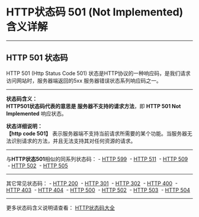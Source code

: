 # HTTP状态码 501 (Not Implemented) 含义详解

---

## HTTP 501 状态码

HTTP 501 (Http Status Code 501) 状态是HTTP协议的一种响应码，是我们请求访问网站时，服务器端返回的5xx 服务器错误状态系列响应码之一。

---

**状态码含义：**  
**HTTP501状态码代表的意思是** **服务器不支持的请求方法**，即 **HTTP 501 Not Implemented** 响应状态。

**状态详细说明：**  
**【http code 501】** 表示服务器端不支持当前请求所需要的某个功能。当服务器无法识别请求的方法，并且无法支持其对任何资源的请求。

  

---

与**HTTP状态501**相似的同系列状态码： - [HTTP 599](https://seo.juziseo.com/doc/http_code/599 "HTTP 599详细说明")
 - [HTTP 511](https://seo.juziseo.com/doc/http_code/511 "HTTP 511详细说明")
 - [HTTP 509](https://seo.juziseo.com/doc/http_code/509 "HTTP 509详细说明")
 - [HTTP 502](https://seo.juziseo.com/doc/http_code/502 "HTTP 502详细说明")
 - [HTTP 505](https://seo.juziseo.com/doc/http_code/505 "HTTP 505详细说明")

---

其它常见状态码： - [HTTP 200](https://seo.juziseo.com/doc/http_code/200 "HTTP 200详细说明")
 - [HTTP 301](https://seo.juziseo.com/doc/http_code/301 "HTTP 301详细说明")
 - [HTTP 302](https://seo.juziseo.com/doc/http_code/302 "HTTP 302详细说明")
 - [HTTP 400](https://seo.juziseo.com/doc/http_code/400 "HTTP 400详细说明")
 - [HTTP 403](https://seo.juziseo.com/doc/http_code/403 "HTTP 403详细说明")
 - [HTTP 404](https://seo.juziseo.com/doc/http_code/404 "HTTP 404详细说明")
 - [HTTP 500](https://seo.juziseo.com/doc/http_code/500 "HTTP 500详细说明")
 - [HTTP 502](https://seo.juziseo.com/doc/http_code/502 "HTTP 502详细说明")
 - [HTTP 503](https://seo.juziseo.com/doc/http_code/503 "HTTP 503详细说明")
 - [HTTP 504](https://seo.juziseo.com/doc/http_code/504 "HTTP 504详细说明")

---

更多状态码含义说明请查看： [HTTP状态码大全](https://seo.juziseo.com/doc/http_code/)